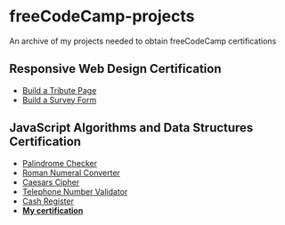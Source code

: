 # freeCodeCamp-projects

An archive of my projects needed to obtain freeCodeCamp certifications

## Responsive Web Design Certification

- [Build a Tribute Page](https://pahbloo.github.io/freeCodeCamp-projects/responsive-web-design-certification/build-a-tribute-page/)
- [Build a Survey Form](https://pahbloo.github.io/freeCodeCamp-projects/responsive-web-design-certification/build-a-survey-form/)

## JavaScript Algorithms and Data Structures Certification

- [Palindrome Checker](https://pahbloo.github.io/freeCodeCamp-projects/javascript-algorithms-and-data-structures-certification/palindrome-checker/)
- [Roman Numeral Converter](https://pahbloo.github.io/freeCodeCamp-projects/javascript-algorithms-and-data-structures-certification/roman-numeral-converter)
- [Caesars Cipher](https://pahbloo.github.io/freeCodeCamp-projects/javascript-algorithms-and-data-structures-certification/caesar-cipher)
- [Telephone Number Validator](https://pahbloo.github.io/freeCodeCamp-projects/javascript-algorithms-and-data-structures-certification/telephone-number-validator)
- [Cash Register](https://pahbloo.github.io/freeCodeCamp-projects/javascript-algorithms-and-data-structures-certification/cash-register)
- **[My certification](https://www.freecodecamp.org/certification/pahbloo/javascript-algorithms-and-data-structures)**
